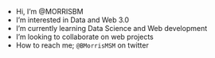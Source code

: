 -  Hi, I’m @MORRISBM
- I’m interested in Data and Web 3.0
- I’m currently learning Data Science and Web development
- I’m looking to collaborate on web projects
- How to reach me; `@BMorrisMSM` on twitter

<!---
MORRISBM/MORRISBM is a ✨ special ✨ repository because its `README.md` (this file) appears on your GitHub profile.
You can click the Preview link to take a look at your changes.
--->
